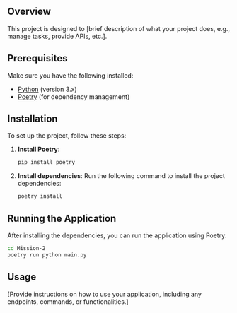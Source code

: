 
## Overview

This project is designed to [brief description of what your project does, e.g., manage tasks, provide APIs, etc.]. 

## Prerequisites

Make sure you have the following installed:

- [Python](https://www.python.org/downloads/) (version 3.x)
- [Poetry](https://python-poetry.org/docs/#installation) (for dependency management)

## Installation

To set up the project, follow these steps:
1. **Install Poetry**:
   ```bash
   pip install poetry
   ```

2. **Install dependencies**:
   Run the following command to install the project dependencies:
   ```bash
   poetry install
   ```

## Running the Application

After installing the dependencies, you can run the application using Poetry:

```bash
cd Mission-2
poetry run python main.py
```

## Usage

[Provide instructions on how to use your application, including any endpoints, commands, or functionalities.]



